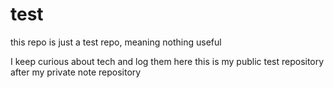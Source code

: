# test
this repo is just a test repo, meaning nothing useful

I keep curious about tech and log them here
this is my public test repository after my private note repository
